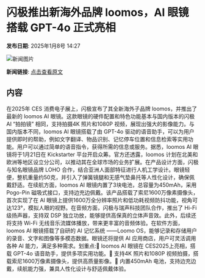 # ​闪极推出新海外品牌 loomos，AI 眼镜搭载 GPT-4o 正式亮相

**发布日期**: 2025年1月8号 14:27

![新闻图片](https://upload.chinaz.com/2025/0108/6387194317053587595081697.png)

**新闻链接**: [点击查看原文](https://www.aibase.com/zh/news/14559)

## 内容

在2025年 CES 消费电子展上，闪极宣布了其全新海外子品牌 loomos，并推出了最新的 loomos AI 眼镜。这款眼镜的硬件配置和特色功能基本与国内版本的闪极 AI “拍拍镜” 相同，支持拍摄4K 照片和1080P 视频，展现出强大的影像能力。与国内版本不同，loomos AI 眼镜搭载了由 GPT-4o 驱动的语音助手，可以为用户提供即时的帮助，例如文字翻译、物品识别、记忆停车位置和信息检索等实用功能。用户可以通过简单的语音指令，获得所需的信息或服务。据悉，loomos AI 眼镜将于1月21日在 Kickstarter 平台开启众筹。官方还透露，loomos 计划在北美和欧洲等地区设立分公司，以推动其在全球市场的业务扩展。在产品设计方面，闪极与知名眼镜品牌 LOHO 合作，结合亚洲人面部特征进行人机工学设计。眼镜轻便，整机重量约50克，并引入了弹簧镜腿和无感气垫鼻托等人性化设计，确保佩戴舒适。在续航方面，loomos AI 眼镜内置了3块电池，总容量为450mAh，采用 Pogo-Pin 磁吸式接口，支持边充边佩戴。该产品搭载了索尼1600万像素摄像头，首次实现了在 AI 眼镜上提供1600万全分辨率照片和低功耗视频防抖功能，视角可达123°，模拟人眼的视野。在音频方面，闪极与瑞声科技团队合作，推出了 Hi-Fi 级扬声器，支持双 DSP 独立功放，能够提供高保真的立体声音效。此外，后续还将支持 Wi-Fi 无线音乐流媒体播放，带来更丰富的音频体验。在软件方面，loomos AI 眼镜搭载了自研的 AI 记忆系统 ——Loomo OS，能够记录和存储用户的录音、文字和图像等多模态数据。眼镜还将提供 AI 应用商店，用户可灵活调用各种 AI 能力，满足多种需求。划重点:🌟 loomos AI 眼镜在 CES2025上亮相，搭载 GPT-4o 语音助手，提供多项实用功能。📸 支持4K 照片和1080P 视频拍摄，搭载索尼1600万像素摄像头，提供高质量影像。🔋 内置450mAh 电池，支持边充边戴，续航能力强，兼具人性化设计与舒适佩戴体验。
